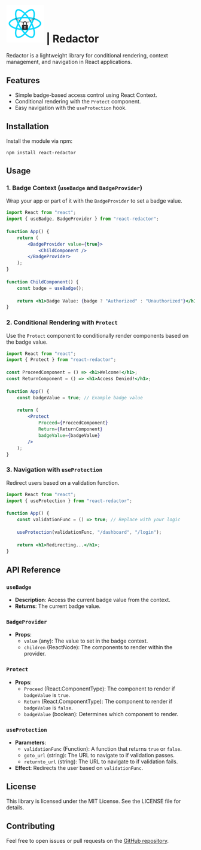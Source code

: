 # <img src="https://raw.githubusercontent.com/websitedeb/image_hoster/refs/heads/main/redactor.png" alt="Redactor-Logo" width=100px height=100px /> | Redactor

Redactor is a lightweight library for conditional rendering, context management, and navigation in React applications.

## Features
- Simple badge-based access control using React Context.
- Conditional rendering with the `Protect` component.
- Easy navigation with the `useProtection` hook.

## Installation

Install the module via npm:

```
npm install react-redactor
```

## Usage

### 1. Badge Context (`useBadge` and `BadgeProvider`)

Wrap your app or part of it with the `BadgeProvider` to set a badge value.

```jsx
import React from "react";
import { useBadge, BadgeProvider } from "react-redactor";

function App() {
    return (
        <BadgeProvider value={true}>
            <ChildComponent />
        </BadgeProvider>
    );
}

function ChildComponent() {
    const badge = useBadge();

    return <h1>Badge Value: {badge ? "Authorized" : "Unauthorized"}</h1>;
}
```

### 2. Conditional Rendering with `Protect`

Use the `Protect` component to conditionally render components based on the badge value.

```jsx
import React from "react";
import { Protect } from "react-redactor";

const ProceedComponent = () => <h1>Welcome!</h1>;
const ReturnComponent = () => <h1>Access Denied!</h1>;

function App() {
    const badgeValue = true; // Example badge value

    return (
        <Protect
            Proceed={ProceedComponent}
            Return={ReturnComponent}
            badgeValue={badgeValue}
        />
    );
}
```

### 3. Navigation with `useProtection`

Redirect users based on a validation function.

```jsx
import React from "react";
import { useProtection } from "react-redactor";

function App() {
    const validationFunc = () => true; // Replace with your logic

    useProtection(validationFunc, "/dashboard", "/login");

    return <h1>Redirecting...</h1>;
}
```

## API Reference

### `useBadge`
- **Description**: Access the current badge value from the context.
- **Returns**: The current badge value.

### `BadgeProvider`
- **Props**:
  - `value` (any): The value to set in the badge context.
  - `children` (ReactNode): The components to render within the provider.

### `Protect`
- **Props**:
  - `Proceed` (React.ComponentType): The component to render if `badgeValue` is `true`.
  - `Return` (React.ComponentType): The component to render if `badgeValue` is `false`.
  - `badgeValue` (boolean): Determines which component to render.

### `useProtection`
- **Parameters**:
  - `validationFunc` (Function): A function that returns `true` or `false`.
  - `goto_url` (string): The URL to navigate to if validation passes.
  - `returnto_url` (string): The URL to navigate to if validation fails.
- **Effect**: Redirects the user based on `validationFunc`.

## License

This library is licensed under the MIT License. See the LICENSE file for details.

## Contributing

Feel free to open issues or pull requests on the [GitHub repository](https://github.com/websitedeb/Redactor).
